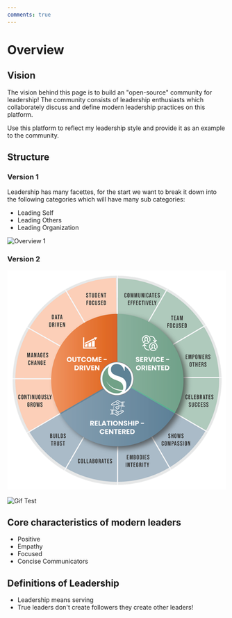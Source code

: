 ```yaml
---
comments: true
---
```

# Overview

## Vision

The vision behind this page is to build an "open-source" community for leadership!
The community consists of leadership enthusiasts which collaborately discuss and define modern leadership practices on this platform. <br>

Use this platform to reflect my leadership style and provide it as an example to the community.

## Structure

### Version 1

Leadership has many facettes, for the start we want to break it down into the following categories which will have many sub categories:

* Leading Self
* Leading Others
* Leading Organization

![Overview 1](/assets/Leeadership-Overview.png)

### Version 2

![Overview 2](/assets/LeadershipDefinition_615px.png)


![Gif Test](/assets/rage-work.gif)

## Core characteristics of modern leaders

* Positive
* Empathy
* Focused
* Concise Communicators


## Definitions of Leadership

* Leadership means serving 
* True leaders don't create followers they create other leaders!